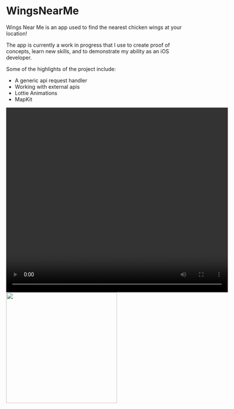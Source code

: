 # WingsNearMe
Wings Near Me is an app used to find the nearest chicken wings at your location!

The app is currently a work in progress that I use to create proof of concepts, learn new skills, and to demonstrate my ability as an iOS developer.

Some of the highlights of the project include:
- A generic api request handler
- Working with external apis
- Lottie Animations
- MapKit

<video width="600" height="500" autoplay loop>
   <source src="https://samdoggett.com/WingsNearMe/DemoVideo.mp4" type="video/mp4" />
   Your browser does not support the video element.
</video>

<img src="https://samdoggett.com/WingsNearMePic.jpg" width="300">

